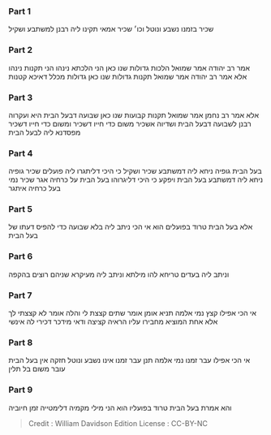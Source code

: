 
### Part 1
שכיר בזמנו נשבע ונוטל וכו׳ שכיר אמאי תקינו ליה רבנן למשתבע ושקיל

### Part 2
אמר רב יהודה אמר שמואל הלכות גדולות שנו כאן הני הלכתא נינהו הני תקנות נינהו אלא אמר רב יהודה אמר שמואל תקנות גדולות שנו כאן גדולות מכלל דאיכא קטנות

### Part 3
אלא אמר רב נחמן אמר שמואל תקנות קבועות שנו כאן שבועה דבעל הבית היא ועקרוה רבנן לשבועה דבעל הבית ושדיוה אשכיר משום כדי חייו דשכיר ומשום כדי חייו דשכיר מפסדנא ליה לבעל הבית

### Part 4
בעל הבית גופיה ניחא ליה דמשתבע שכיר ושקיל כי היכי דליתגרו ליה פועלים שכיר גופיה ניחא ליה דמשתבע בעל הבית ויפקע כי היכי דליגרוהו בעל הבית על כרחיה אגר שכיר נמי בעל כרחיה איתגר

### Part 5
אלא בעל הבית טרוד בפועלים הוא אי הכי ניתב ליה בלא שבועה כדי להפיס דעתו של בעל הבית

### Part 6
וניתב ליה בעדים טריחא להו מילתא וניתב ליה מעיקרא שניהם רוצים בהקפה

### Part 7
אי הכי אפילו קצץ נמי אלמה תניא אומן אומר שתים קצצת לי והלה אומר לא קצצתי לך אלא אחת המוציא מחבירו עליו הראיה קציצה ודאי מידכר דכירי לה אינשי

### Part 8
אי הכי אפילו עבר זמנו נמי אלמה תנן עבר זמנו אינו נשבע ונוטל חזקה אין בעל הבית עובר משום בל תלין

### Part 9
והא אמרת בעל הבית טרוד בפועליו הוא הני מילי מקמיה דלימטייה זמן חיוביה

>Credit : William Davidson Edition
>License : CC-BY-NC